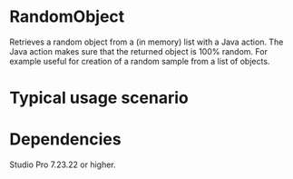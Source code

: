 # RandomObject
Retrieves a random object from a (in memory) list with a Java action.
The Java action makes sure that the returned object is 100% random.
For example useful for creation of a random sample from a list of objects.

# Typical usage scenario

# Dependencies
Studio Pro 7.23.22 or higher.
